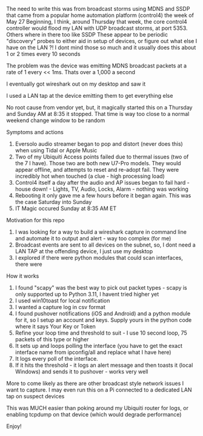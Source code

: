 The need to write this was from broadcast storms using MDNS and SSDP that came from a popular home automation platform (control4) the week of May 27
Beginning, I think, around Thursday that week, the core control4 controller would flood my LAN with UDP broadcast storms, at port 5353. Others where in there too like SSDP
These appear to be periodic "discovery" probes to either aid in setup of devices, or figure out what else I have on the LAN ?!
I dont mind those so much and it usually does this about 1 or 2 times every 10 seconds

The problem was the device was emitting MDNS broadcast packets at a rate of 1 every << 1ms. Thats over a 1,000 a second

I eventually got wireshark out on my desktop and saw it

I used a LAN tap at the device emitting them to get everything else

No root cause from vendor yet, but, it magically started this on a Thursday and Sunday AM at 8:35 it stopped. That time is way too close to a normal weekend change window to be random

Symptoms and actions
1. Eversolo  audio streamer began to pop and distort (never does this) when using Tidal or Apple Music 
2. Two of my Ubiquiti Access points failed due to thermal issues (two of the 7 I have). Those two are both new U7-Pro models. They would appear offline, and attempts to reset and re-adopt fail. They were incredibly hot when touched (a clue - high processing load)
3. Control4 itself a day after the audio and AP issues began to fail hard - house down! - Lights, TV, Audio, Locks, Alarm - nothing was working
4. Rebooting it only gave me a few hours before it began again. This was the case Saturday into Sunday
5. IT Magic occured Sunday at 8:35 AM ET

Motivation for this repo
1. I was looking for a way to build a wireshark capture in command line and automate it to output and alert - way too complex (for me)
2. Broadcast events are sent to all devices on the subnet, so, I dont need a LAN TAP at the offending device, I just use my desktop
3. I explored if there were python modules that could scan interfaces, there were

How it works
1. I found "scapy" was the best way to pick out packet types - scapy is only supported up to Python 3.11, I havent tried higher yet
2. I used win10toast for local notification
3. I wanted a capture log in csv format
4. I found pushover notifications (iOS and Android) and a python module for it, so I setup an account and keys. Supply yours in the python code where it says Your Key or Token
5. Refine your loop time and threshold to suit - I use 10 second loop, 75 packets of this type or higher 
6. It sets up and loops polling the interface (you have to get the exact interface name from ipconfig/all and replace what I have here)
7. It logs every poll of the interface.
8. If it hits the threshold - it logs an alert message and then toasts it (local Windows)  and sends it to pushover - works very well

More to come likely as there are other broadcast style network issues I want to capture. I may even run this on a Pi connected to a dedicated LAN tap on suspect devices

This was MUCH easier than poking around my Ubiquiti router for logs, or enabling tcpdump on that device (which would degrade performance)

Enjoy!
